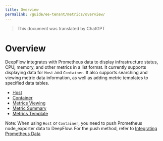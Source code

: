 ```yaml
---
title: Overview
permalink: /guide/ee-tenant/metrics/overview/
---
```


> This document was translated by ChatGPT

# Overview

DeepFlow integrates with Prometheus data to display infrastructure status, CPU, memory, and other metrics in a list format. It currently supports displaying data for `Host` and `Container`. It also supports searching and viewing metric data information, as well as adding metric templates to specified data tables.

- [Host](./host/)
- [Container](./container/)
- [Metrics Viewing](./metrics-viewing/)
- [Metric Summary](./metric-summary/)
- [Metrics Template](./metrics-template/)

Note: When using `Host` or `Container`, you need to push Prometheus node_exporter data to DeepFlow. For the push method, refer to [Integrating Prometheus Data](../../../integration/input/metrics/prometheus/)